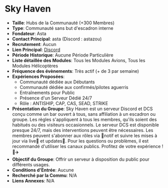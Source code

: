 # Sky Haven

- **Taille**: Hubs de la Communauté (+300 Membres)
- **Type**: Communauté sans but d'escadron interne
- **Fondateur**: Asta
- **Contact Principal**: asta (Discord : astazou)
- **Recrutement**: Aucun
- **Lien Principal**: [Discord](https://discord.gg/AGRKs4vqeB)
- **Période Historique**: Aucune Période Particulière
- **Liste détaillée des Modules**: Tous les Modules Avions, Tous les Modules Hélicoptères
- **Fréquence des évènements**: Très actif (+ de 3 par semaine)
- **Expériences Proposées**:
  - Communauté dédiée aux Débutants
  - Communauté dédiée aux confirmés/pilotes aguerris
  - Entraînements pour Public
  - Présence d'un Serveur Dédié 24/7
  - Rôle : ANTISHIP, CAP, CAS, SEAD, STRIKE
- **Présentation du Groupe**: Sky Haven est un serveur Discord et DCS conçu comme un bar ouvert à tous, sans affiliation à un escadron ou groupe. Les règles s'appliquent à tous les membres, qu'ils soient des habitués ou des visiteurs occasionnels. Le serveur DCS est disponible presque 24/7, mais des interventions peuvent être nécessaires. Les membres peuvent s'abonner aux rôles via ⁠📲notif et suivre les mises à jour via ⁠live🔴 et ⁠updates🧾. Pour les questions ou problèmes, il est recommandé d'utiliser les canaux publics. Profitez de votre expérience ! 🚀✈️
- **Objectif du Groupe**: Offrir un serveur à disposition du public pour différents usages.
- **Conditions d'Entrée**: Aucune
- **Recherché par la Commu**: N/A
- **Liens Annexes**: N/A